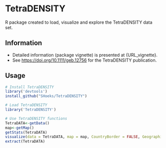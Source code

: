 # TetraDENSITY
R package created to load, visualize and explore the TetraDENSITY data set.

## Information
- Detailed information (package vignette) is presented at {URL_vignette}.
- See https://doi.org/10.1111/geb.12756 for the TetraDENSITY publication.

## Usage
```R
# Install TetraDENSITY
library('devtools')
install_github("SHoeks/TetraDENSITY")

# Load TetraDENSITY
library('TetraDENSITY')

# Use TetraDENSITY functions
TetraDATA<-getData()
map<-getMap()
getStats(TetraDATA)
visualize(data = TetraDATA, map = map, CountryBorder = FALSE, GeographicZoom = TRUE)
extract(TetraDATA)
```
